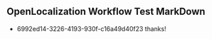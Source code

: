 ## OpenLocalization Workflow Test MarkDown
* 6992ed14-3226-4193-930f-c16a49d40f23 thanks!

<!--HONumber=Aug16_HO5-->


